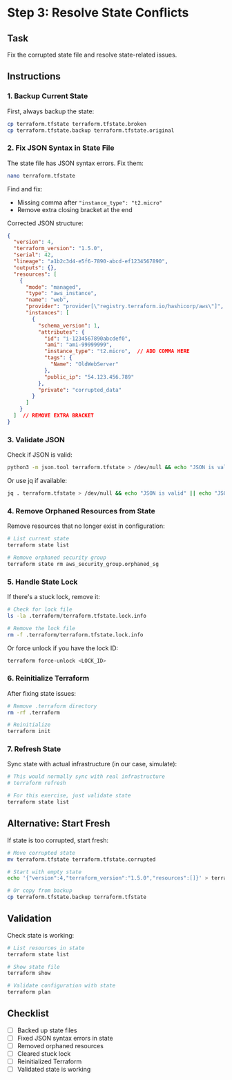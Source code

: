 # Step 3: Resolve State Conflicts

## Task

Fix the corrupted state file and resolve state-related issues.

## Instructions

### 1. Backup Current State

First, always backup the state:
```bash
cp terraform.tfstate terraform.tfstate.broken
cp terraform.tfstate.backup terraform.tfstate.original
```

### 2. Fix JSON Syntax in State File

The state file has JSON syntax errors. Fix them:

```bash
nano terraform.tfstate
```

Find and fix:
- Missing comma after `"instance_type": "t2.micro"`
- Remove extra closing bracket at the end

Corrected JSON structure:
```json
{
  "version": 4,
  "terraform_version": "1.5.0",
  "serial": 42,
  "lineage": "a1b2c3d4-e5f6-7890-abcd-ef1234567890",
  "outputs": {},
  "resources": [
    {
      "mode": "managed",
      "type": "aws_instance",
      "name": "web",
      "provider": "provider[\"registry.terraform.io/hashicorp/aws\"]",
      "instances": [
        {
          "schema_version": 1,
          "attributes": {
            "id": "i-1234567890abcdef0",
            "ami": "ami-99999999",
            "instance_type": "t2.micro",  // ADD COMMA HERE
            "tags": {
              "Name": "OldWebServer"
            },
            "public_ip": "54.123.456.789"
          },
          "private": "corrupted_data"
        }
      ]
    }
  ]  // REMOVE EXTRA BRACKET
}
```

### 3. Validate JSON

Check if JSON is valid:
```bash
python3 -m json.tool terraform.tfstate > /dev/null && echo "JSON is valid" || echo "JSON has errors"
```

Or use jq if available:
```bash
jq . terraform.tfstate > /dev/null && echo "JSON is valid" || echo "JSON has errors"
```

### 4. Remove Orphaned Resources from State

Remove resources that no longer exist in configuration:
```bash
# List current state
terraform state list

# Remove orphaned security group
terraform state rm aws_security_group.orphaned_sg
```

### 5. Handle State Lock

If there's a stuck lock, remove it:
```bash
# Check for lock file
ls -la .terraform/terraform.tfstate.lock.info

# Remove the lock file
rm -f .terraform/terraform.tfstate.lock.info
```

Or force unlock if you have the lock ID:
```bash
terraform force-unlock <LOCK_ID>
```

### 6. Reinitialize Terraform

After fixing state issues:
```bash
# Remove .terraform directory
rm -rf .terraform

# Reinitialize
terraform init
```

### 7. Refresh State

Sync state with actual infrastructure (in our case, simulate):
```bash
# This would normally sync with real infrastructure
# terraform refresh

# For this exercise, just validate state
terraform state list
```

## Alternative: Start Fresh

If state is too corrupted, start fresh:
```bash
# Move corrupted state
mv terraform.tfstate terraform.tfstate.corrupted

# Start with empty state
echo '{"version":4,"terraform_version":"1.5.0","resources":[]}' > terraform.tfstate

# Or copy from backup
cp terraform.tfstate.backup terraform.tfstate
```

## Validation

Check state is working:
```bash
# List resources in state
terraform state list

# Show state file
terraform show

# Validate configuration with state
terraform plan
```

## Checklist

- [ ] Backed up state files
- [ ] Fixed JSON syntax errors in state
- [ ] Removed orphaned resources
- [ ] Cleared stuck lock
- [ ] Reinitialized Terraform
- [ ] Validated state is working